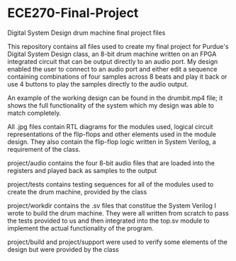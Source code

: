 # ECE270-Final-Project
Digital System Design drum machine final project files

This repository contains all files used to create my final project for Purdue's Digital System Design class, an 8-bit drum machine written on an FPGA 
integrated circuit that can be output directly to an audio port.  My design enabled the user to connect to an audio port and either edit a sequence containing
combinations of four samples across 8 beats and play it back or use 4 buttons to play the samples directly to the audio output.  

An example of the working design can be found in the drumbit.mp4 file; it shows the full functionality of the system which my design was able to match 
completely.

All .jpg files contain RTL diagrams for the modules used, logical circuit representations of the flip-flops and other elements used in the module design.
They also contain the flip-flop logic written in System Verilog, a requirement of the class.

project/audio contains the four 8-bit audio files that are loaded into the registers and played back as samples to the output

project/tests contains testing sequences for all of the modules used to create the drum machine, provided by the class

project/workdir contains the .sv files that constitue the System Verilog I wrote to build the drum machine.  They were all written from scratch to pass the
tests provided to us and then integrated into the top.sv module to implement the actual functionality of the program.  

project/build and project/support were used to verify some elements of the design but were provided by the class
